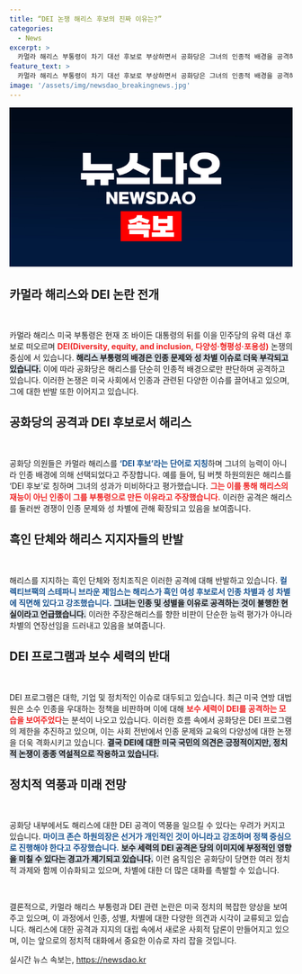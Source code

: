 ```yaml
---
title: “DEI 논쟁 해리스 후보의 진짜 이유는?”
categories:
  - News
excerpt: >
  카멀라 해리스 부통령이 차기 대선 후보로 부상하면서 공화당은 그녀의 인종적 배경을 공격하고 있다. DEI 논란이 제기되며 지지자들은 이를 차별로 규탄하고, 공화당 내부에서도 역풍 우려가 커지고 있다.
feature_text: >
  카멀라 해리스 부통령이 차기 대선 후보로 부상하면서 공화당은 그녀의 인종적 배경을 공격하고 있다. DEI 논란이 제기되며 지지자들은 이를 차별로 규탄하고, 공화당 내부에서도 역풍 우려가 커지고 있다.
image: '/assets/img/newsdao_breakingnews.jpg'
---
```


<p><img src="/assets/img/newsdao_breakingnews.jpg" alt="cryptoinkorea 속보" /></p>

<h2 data-ke-size="size26">카멀라 해리스와 DEI 논란 전개</h2>

<p data-ke-size="size16">&nbsp;</p>

<p>카멀라 해리스 미국 부통령은 현재 조 바이든 대통령의 뒤를 이을 민주당의 유력 대선 후보로 떠오르며 <b><span style="color: #ee2323;">DEI(Diversity, equity, and inclusion, 다양성·형평성·포용성)</span></b> 논쟁의 중심에 서 있습니다. <b><span style="background-color: #21538527;">해리스 부통령의 배경은 인종 문제와 성 차별 이슈로 더욱 부각되고 있습니다.</span></b> 이에 따라 공화당은 해리스를 단순히 인종적 배경으로만 판단하며 공격하고 있습니다. 이러한 논쟁은 미국 사회에서 인종과 관련된 다양한 이슈를 끌어내고 있으며, 그에 대한 반발 또한 이어지고 있습니다. </p>

<h2 data-ke-size="size26">공화당의 공격과 DEI 후보로서 해리스</h2>

<p data-ke-size="size16">&nbsp;</p>

<p>공화당 의원들은 카멀라 해리스를 <b><span style="color: #1a5490;">‘DEI 후보’라는 단어로 지칭</span></b>하며 그녀의 능력이 아니라 인종 배경에 의해 선택되었다고 주장합니다. 예를 들어, 팀 버쳇 하원의원은 해리스를 ‘DEI 후보’로 칭하며 그녀의 성과가 미비하다고 평가했습니다. <b><span style="color: #ee2323;">그는 이를 통해 해리스의 재능이 아닌 인종이 그를 부통령으로 만든 이유라고 주장했습니다.</span></b> 이러한 공격은 해리스를 둘러싼 경쟁이 인종 문제와 성 차별에 관해 확장되고 있음을 보여줍니다.</p>

<h2 data-ke-size="size26">흑인 단체와 해리스 지지자들의 반발</h2>

<p data-ke-size="size16">&nbsp;</p>

<p>해리스를 지지하는 흑인 단체와 정치조직은 이러한 공격에 대해 반발하고 있습니다. <b><span style="color: #1a5490;">컬렉티브팩의 스테파니 브라운 제임스는 해리스가 흑인 여성 후보로서 인종 차별과 성 차별에 직면해 있다고 강조했습니다.</span></b> <b><span style="background-color: #21538527;">그녀는 인종 및 성별을 이유로 공격하는 것이 불행한 현실이라고 언급했습니다.</span></b> 이러한 주장은해리스를 향한 비판이 단순한 능력 평가가 아니라 차별의 연장선임을 드러내고 있음을 보여줍니다. </p>

<h2 data-ke-size="size26">DEI 프로그램과 보수 세력의 반대</h2>

<p data-ke-size="size16">&nbsp;</p>

<p>DEI 프로그램은 대학, 기업 및 정치적인 이슈로 대두되고 있습니다. 최근 미국 연방 대법원은 소수 인종을 우대하는 정책을 비판하며 이에 대해 <b><span style="color: #ee2323;">보수 세력이 DEI를 공격하는 모습을 보여주었다</span></b>는 분석이 나오고 있습니다. 이러한 흐름 속에서 공화당은 DEI 프로그램의 제한을 추진하고 있으며, 이는 사회 전반에서 인종 문제와 교육의 다양성에 대한 논쟁을 더욱 격화시키고 있습니다. <b><span style="background-color: #21538527;">결국 DEI에 대한 미국 국민의 의견은 긍정적이지만, 정치적 논쟁이 종종 역설적으로 작용하고 있습니다.</span></b></p>

<h2 data-ke-size="size26">정치적 역풍과 미래 전망</h2>

<p data-ke-size="size16">&nbsp;</p>

<p>공화당 내부에서도 해리스에 대한 DEI 공격이 역풍을 일으킬 수 있다는 우려가 커지고 있습니다. <b><span style="color: #1a5490;">마이크 존슨 하원의장은 선거가 개인적인 것이 아니라고 강조하며 정책 중심으로 진행해야 한다고 주장했습니다.</span></b> <b><span style="background-color: #21538527;">보수 세력의 DEI 공격은 당의 이미지에 부정적인 영향을 미칠 수 있다는 경고가 제기되고 있습니다.</span></b> 이런 움직임은 공화당이 당면한 여러 정치적 과제와 함께 이슈화되고 있으며, 차별에 대한 더 많은 대화를 촉발할 수 있습니다. </p>

<p data-ke-size="size16">&nbsp;</p>

<p>결론적으로, 카멀라 해리스 부통령과 DEI 관련 논란은 미국 정치의 복잡한 양상을 보여주고 있으며, 이 과정에서 인종, 성별, 차별에 대한 다양한 의견과 시각이 교류되고 있습니다. 해리스에 대한 공격과 지지의 대립 속에서 새로운 사회적 담론이 만들어지고 있으며, 이는 앞으로의 정치적 대화에서 중요한 이슈로 자리 잡을 것입니다. </p>
실시간 뉴스 속보는, <a href="https://newsdao.kr" rel="dofollow">https://newsdao.kr</a>


